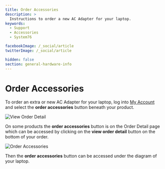 ```yaml
---
title: Order Accessories
description: >
  Instructions to order a new AC Adapter for your laptop.
keywords:
  - Support
  - Accessories
  - System76

facebookImage: /_social/article
twitterImage: /_social/article

hidden: false
section: general-hardware-info
---
```


# Order Accessories

To order an extra or new AC Adapter for your laptop, log into [<i class="fa fa-user"></i> My Account](https://system76.com/my-account/orders) and select the **order accessories** button beneath your product.

![View Order Detail](/images/accessories/button1.png)

On some products the **order accessories** button is on the Order Detail page which can be accessed by clicking on the **view order detail** button on the bottom of your order.

![Order Accessories](/images/accessories/button2.png)

Then the **order accessories** button can be accessed under the diagram of your laptop.

